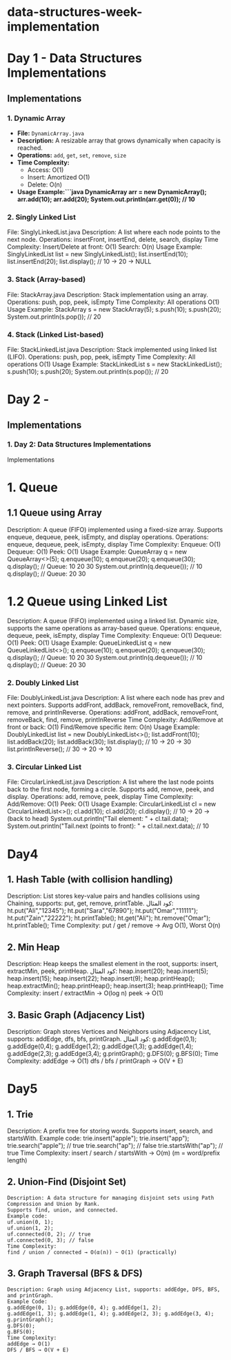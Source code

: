 # data-structures-week-implementation
# Day 1 - Data Structures Implementations

## Implementations

### 1. Dynamic Array
- **File:** `DynamicArray.java`
- **Description:** A resizable array that grows dynamically when capacity is reached.
- **Operations:** `add`, `get`, `set`, `remove`, `size`
- **Time Complexity:**
    - Access: O(1)
    - Insert: Amortized O(1)
    - Delete: O(n)
- **Usage Example:```java
  DynamicArray arr = new DynamicArray();
  arr.add(10);
  arr.add(20);
  System.out.println(arr.get(0)); // 10**
### 2. Singly Linked List
File: SinglyLinkedList.java
Description: A list where each node points to the next node.
Operations: insertFront, insertEnd, delete, search, display
Time Complexity:
Insert/Delete at front: O(1)
Search: O(n)
Usage Example:
SinglyLinkedList list = new SinglyLinkedList();
list.insertEnd(10);
list.insertEnd(20);
list.display(); // 10 -> 20 -> NULL
### 3. Stack (Array-based)
File: StackArray.java
Description: Stack implementation using an array.
Operations: push, pop, peek, isEmpty
Time Complexity: All operations O(1)
Usage Example:
StackArray s = new StackArray(5);
s.push(10);
s.push(20);
System.out.println(s.pop()); // 20
### 4. Stack (Linked List-based)
File: StackLinkedList.java
Description: Stack implemented using linked list (LIFO).
Operations: push, pop, peek, isEmpty
Time Complexity: All operations O(1)
Usage Example:
StackLinkedList s = new StackLinkedList();
s.push(10);
s.push(20);
System.out.println(s.pop()); // 20
# Day 2 -
## Implementations
### 1. Day 2: Data Structures Implementations
Implementations
# 1. Queue
  ##  1.1 Queue using Array
Description: A queue (FIFO) implemented using a fixed-size array. Supports enqueue, dequeue, peek, isEmpty, and display operations.
Operations: enqueue, dequeue, peek, isEmpty, display
Time Complexity:
Enqueue: O(1)
Dequeue: O(1)
Peek: O(1)
Usage Example:
QueueArray<Integer> q = new QueueArray<>(5);
q.enqueue(10);
q.enqueue(20);
q.enqueue(30);
q.display();            // Queue: 10 20 30
System.out.println(q.dequeue()); // 10
q.display();            // Queue: 20 30
# 1.2 Queue using Linked List
Description: A queue (FIFO) implemented using a linked list. Dynamic size, supports the same operations as array-based queue.
Operations: enqueue, dequeue, peek, isEmpty, display
Time Complexity:
Enqueue: O(1)
Dequeue: O(1)
Peek: O(1)
Usage Example:
QueueLinkedList<Integer> q = new QueueLinkedList<>();
q.enqueue(10);
q.enqueue(20);
q.enqueue(30);
q.display();            // Queue: 10 20 30
System.out.println(q.dequeue()); // 10
q.display();            // Queue: 20 30
### 2. Doubly Linked List
File: DoublyLinkedList.java
Description: A list where each node has prev and next pointers. Supports addFront, addBack, removeFront, removeBack, find, remove, and printInReverse.
Operations: addFront, addBack, removeFront, removeBack, find, remove, printInReverse
Time Complexity:
Add/Remove at front or back: O(1)
Find/Remove specific item: O(n)
Usage Example:
DoublyLinkedList<Integer> list = new DoublyLinkedList<>();
list.addFront(10);
list.addBack(20);
list.addBack(30);
list.display();        // 10 -> 20 -> 30
list.printInReverse(); // 30 -> 20 -> 10
### 3. Circular Linked List
File: CircularLinkedList.java
Description: A list where the last node points back to the first node, forming a circle. Supports add, remove, peek, and display.
Operations: add, remove, peek, display
Time Complexity:
Add/Remove: O(1)
Peek: O(1)
Usage Example:
CircularLinkedList<Integer> cl = new CircularLinkedList<>();
cl.add(10);
cl.add(20);
cl.display(); // 10 -> 20 -> (back to head)
System.out.println("Tail element: " + cl.tail.data);        
System.out.println("Tail.next (points to front): " + cl.tail.next.data); // 10
# Day4
## 1. Hash Table (with collision handling)
Description: List stores key-value pairs and handles collisions using Chaining, supports: put, get, remove, printTable.
كود المثال:
ht.put("Ali","12345"); ht.put("Sara","67890"); ht.put("Omar","11111"); ht.put("Zain","22222");
ht.printTable();
ht.get("Ali");
ht.remove("Omar");
ht.printTable();
Time Complexity:
put / get / remove → Avg O(1), Worst O(n)
## 2.  Min Heap
Description: Heap keeps the smallest element in the root, supports: insert, extractMin, peek, printHeap.
كود المثال:
heap.insert(20); heap.insert(5); heap.insert(15); heap.insert(22); heap.insert(9);
heap.printHeap();
heap.extractMin();
heap.printHeap();
heap.insert(3);
heap.printHeap();
Time Complexity:
insert / extractMin → O(log n)
peek → O(1)
## 3. Basic Graph (Adjacency List)
Description: Graph stores Vertices and Neighbors using Adjacency List, supports: addEdge, dfs, bfs, printGraph.
كود المثال:
g.addEdge(0,1); g.addEdge(0,4); g.addEdge(1,2); g.addEdge(1,3); g.addEdge(1,4);
g.addEdge(2,3); g.addEdge(3,4);
g.printGraph(); g.DFS(0); g.BFS(0);
Time Complexity:
addEdge → O(1)
dfs / bfs / printGraph → O(V + E)

# Day5
## 1. Trie
   Description: A prefix tree for storing words. Supports insert, search, and startsWith.
   Example code:
   trie.insert("apple");
   trie.insert("app");
   trie.search("apple"); // true
   trie.search("ap"); // false
   trie.startsWith("ap"); // true
   Time Complexity:
   insert / search / startsWith → O(m) (m = word/prefix length)
## 2.  Union-Find (Disjoint Set)
    Description: A data structure for managing disjoint sets using Path Compression and Union by Rank.
    Supports find, union, and connected.
    Example code:
    uf.union(0, 1);
    uf.union(1, 2);
    uf.connected(0, 2); // true
    uf.connected(0, 3); // false
    Time Complexity:
    find / union / connected → O(α(n)) ~ O(1) (practically)
## 3.  Graph Traversal (BFS & DFS)
    Description: Graph using Adjacency List, supports: addEdge, DFS, BFS, and printGraph.
    Example Code:
    g.addEdge(0, 1); g.addEdge(0, 4); g.addEdge(1, 2);
    g.addEdge(1, 3); g.addEdge(1, 4); g.addEdge(2, 3); g.addEdge(3, 4);
    g.printGraph();
    g.DFS(0);
    g.BFS(0);
    Time Complexity:
    addEdge → O(1)
    DFS / BFS → O(V + E)

